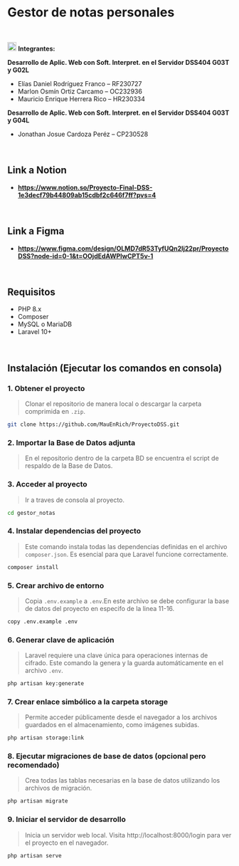 # Gestor de notas personales
<br>


<img src="https://github.com/user-attachments/assets/21d65650-1122-490d-b700-d25aef5f4b9c" alt="usuario" width="20"> **Integrantes:**

 **Desarrollo de Aplic. Web con Soft. Interpret. en el Servidor DSS404 G03T y G02L**
- Elías Daniel Rodríguez Franco – RF230727
- Marlon Osmín Ortiz Carcamo – OC232936  
- Mauricio Enrique Herrera Rico – HR230334
  

 **Desarrollo de Aplic. Web con Soft. Interpret. en el Servidor DSS404 G03T y G04L**
 - Jonathan Josue Cardoza Peréz – CP230528  
<br>


## Link a Notion

- **https://www.notion.so/Proyecto-Final-DSS-1e3decf79b44809ab15cdbf2c646f7ff?pvs=4**
<br>



## Link a Figma

- **https://www.figma.com/design/OLMD7dR53TyfUQn2Ij22pr/ProyectoDSS?node-id=0-1&t=OOjdEdAWPIwCPT5v-1**
<br>



## Requisitos

- PHP 8.x
- Composer
- MySQL o MariaDB
- Laravel 10+
<br>



## Instalación (Ejecutar los comandos en consola)

### 1. Obtener el proyecto

> Clonar el repositorio de manera local o descargar la carpeta comprimida en `.zip`.

```bash
git clone https://github.com/MauEnRich/ProyectoDSS.git
```

### 2. Importar la Base de Datos adjunta

>En el repositorio dentro de la carpeta BD se encuentra el script de respaldo de la Base de Datos.

### 3. Acceder al proyecto

> Ir a traves de consola al proyecto.

```bash
cd gestor_notas
```

### 4. Instalar dependencias del proyecto

> Este comando instala todas las dependencias definidas en el archivo `composer.json`. Es esencial para que Laravel funcione correctamente.

```bash
composer install
```

### 5. Crear archivo de entorno

>Copia `.env.example` a `.env`.En este archivo se debe configurar la base de datos del proyecto en especifo de la linea 11-16.

```bash
copy .env.example .env
```

### 6. Generar clave de aplicación

>Laravel requiere una clave única para operaciones internas de cifrado. Este comando la genera y la guarda automáticamente en el archivo `.env`.

```bash
php artisan key:generate
```

### 7. Crear enlace simbólico a la carpeta storage

>Permite acceder públicamente desde el navegador a los archivos guardados en el almacenamiento, como imágenes subidas.

```bash
php artisan storage:link
```

### 8. Ejecutar migraciones de base de datos (opcional pero recomendado)

>Crea todas las tablas necesarias en la base de datos utilizando los archivos de migración.

```bash
php artisan migrate
```

### 9. Iniciar el servidor de desarrollo

>Inicia un servidor web local. Visita http://localhost:8000/login para ver el proyecto en el navegador.

```bash
php artisan serve
```



























